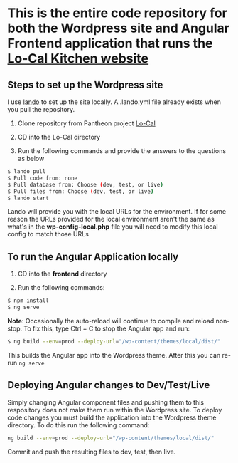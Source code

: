 # This is the entire code repository for both the Wordpress site and Angular Frontend application that runs the [Lo-Cal Kitchen website](https://www.lo-calkitchen.com)

## Steps to set up the Wordpress site

I use [lando](https://docs.lando.dev/) to set up the site locally. A .lando.yml file already exists when you pull the repository.

1. Clone repository from Pantheon project [Lo-Cal](https://dashboard.pantheon.io/sites/8645f154-c3a6-4a8c-b026-286e0cb3166d#dev/code)

2. CD into the Lo-Cal directory

3. Run the following commands and provide the answers to the questions as below

```bash
$ lando pull
$ Pull code from: none
$ Pull database from: Choose (dev, test, or live)
$ Pull files from: Choose (dev, test, or live)
$ lando start
```

Lando will provide you with the local URLs for the environment. If for some reason the URLs provided for the local environment aren't the same as what's in the **wp-config-local.php** file you will need to modify this local config to match those URLs

## To run the Angular Application locally

1. CD into the **frontend** directory

2. Run the following commands:

```bash
$ npm install
$ ng serve
```

**Note**: Occasionally the auto-reload will continue to compile and reload non-stop. To fix this, type Ctrl + C to stop the Angular app and run:  
```bash
$ ng build --env=prod --deploy-url="/wp-content/themes/local/dist/"
```

This builds the Angular app into the Wordpress theme. After this you can re-run `ng serve`

## Deploying Angular changes to Dev/Test/Live

Simply changing Angular component files and pushing them to this respository does not make them run within the Wordpress site. To deploy code changes you must build the application into the Wordpress theme directory. To do this run the following command:  

```bash
ng build --env=prod --deploy-url="/wp-content/themes/local/dist/"
```

Commit and push the resulting files to dev, test, then live.